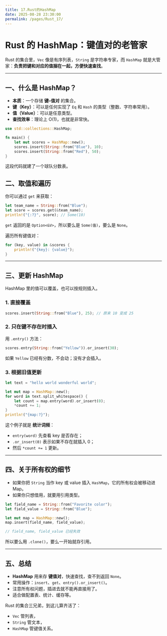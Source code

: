 ```yaml
---
title: 17.Rust的HashMap
date: 2025-08-28 23:30:00
permalink: /pages/Rust_17/
---
```


# Rust 的 HashMap：键值对的老管家

Rust 的集合里，`Vec` 像是有序列表，`String` 是字符串专家，而 `HashMap` 就是大管家：**负责把键和对应的值捆在一起，方便快速查找**。

---

## 一、什么是 HashMap？

- **本质**：一个存储 **键–值对** 的集合。  
- **键（Key）**：可以是任何实现了 `Eq` 和 `Hash` 的类型（整数、字符串常用）。  
- **值（Value）**：可以是任意类型。  
- **查找效率**：理论上 O(1)，也就是非常快。

```rust
use std::collections::HashMap;

fn main() {
    let mut scores = HashMap::new();
    scores.insert(String::from("Blue"), 10);
    scores.insert(String::from("Red"), 50);
}

```

这段代码就建了一个球队分数表。

## 二、取值和遍历

你可以通过 `get` 来获取：

```rust
let team_name = String::from("Blue");
let score = scores.get(&team_name);
println!("{:?}", score); // Some(10)
```

`get` 返回的是 `Option<&V>`，所以要么是 `Some(值)`，要么是 `None`。

遍历所有键值对：

```rust
for (key, value) in &scores {
    println!("{key}: {value}");
}
```

------

## 三、更新 HashMap

HashMap 里的值可以覆盖，也可以按规则插入。

### 1. 直接覆盖

```rust
scores.insert(String::from("Blue"), 25); // 原来 10 变成 25
```

### 2. 只在键不存在时插入

用 `.entry()` 方法：

```rust
scores.entry(String::from("Yellow")).or_insert(30);
```

如果 `Yellow` 已经有分数，不会动；没有才会插入。

### 3. 根据旧值更新

```rust
let text = "hello world wonderful world";

let mut map = HashMap::new();
for word in text.split_whitespace() {
    let count = map.entry(word).or_insert(0);
    *count += 1;
}
println!("{map:?}");
```

这个例子就是 **统计词频**：

- `entry(word)` 先查看 key 是否存在；
- `.or_insert(0)` 表示如果不存在就插入 0；
- 然后 `*count += 1` 更新。

------

## 四、关于所有权的细节

- 如果你把 `String` 当作 key 或 value 插入 `HashMap`，它的所有权会被移动进 Map。
- 如果你只想借用，就要用引用类型。

```rust
let field_name = String::from("Favorite color");
let field_value = String::from("Blue");

let mut map = HashMap::new();
map.insert(field_name, field_value);

// field_name, field_value 已经失效
```

所以要么用 `.clone()`，要么一开始就存引用。

------

## 五、总结

- **HashMap** 用来存 **键值对**，快速查找，查不到返回 `None`。
- 常用操作：`insert`、`get`、`entry().or_insert()`。
- 注意所有权问题，插进去就不能再直接用了。
- 适合做配置表、统计、缓存等。

Rust 的集合三兄弟，到这儿算齐活了：

- `Vec` 管列表，
- `String` 管文本，
- `HashMap` 管键值关系。
